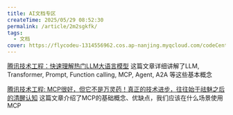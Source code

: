 ```yaml
---
title: AI文档专区
createTime: 2025/05/29 08:52:30
permalink: /article/2m2sgkfk/
tags:
  - 文档
cover: https://flycodeu-1314556962.cos.ap-nanjing.myqcloud.com/codeCenterImg/%E5%BE%AE%E4%BF%A1%E5%9B%BE%E7%89%87_20250603151812.jpg
---
```


[腾讯技术工程：快速理解热门LLM大语言模型](https://mp.weixin.qq.com/s/7v7CFi8R6Eip972NKsB_dA)
这篇文章详细讲解了LLM, Transformer, Prompt, Function calling, MCP, Agent, A2A 等这些基本概念


[腾讯技术工程: MCP很好，但它不是万灵药！真正的技术进步，往往始于祛魅之后的清醒认知](https://mp.weixin.qq.com/s/Zs2yF1MovpBD_a12bIVibg)
这篇文章介绍了MCP的基础概念、优缺点，我们应该在什么场景使用MCP
